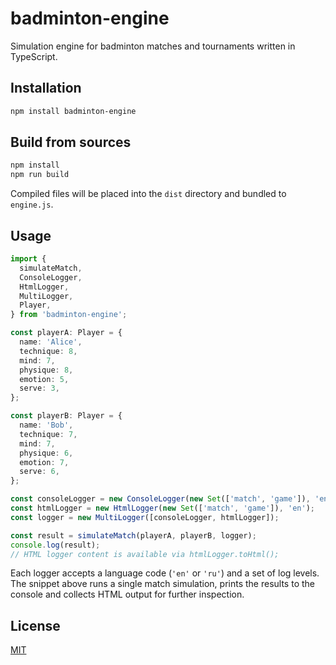 # badminton-engine

Simulation engine for badminton matches and tournaments written in TypeScript.

## Installation

```bash
npm install badminton-engine
```

## Build from sources

```bash
npm install
npm run build
```

Compiled files will be placed into the `dist` directory and bundled to `engine.js`.

## Usage

```ts
import {
  simulateMatch,
  ConsoleLogger,
  HtmlLogger,
  MultiLogger,
  Player,
} from 'badminton-engine';

const playerA: Player = {
  name: 'Alice',
  technique: 8,
  mind: 7,
  physique: 8,
  emotion: 5,
  serve: 3,
};

const playerB: Player = {
  name: 'Bob',
  technique: 7,
  mind: 7,
  physique: 6,
  emotion: 7,
  serve: 6,
};

const consoleLogger = new ConsoleLogger(new Set(['match', 'game']), 'en');
const htmlLogger = new HtmlLogger(new Set(['match', 'game']), 'en');
const logger = new MultiLogger([consoleLogger, htmlLogger]);

const result = simulateMatch(playerA, playerB, logger);
console.log(result);
// HTML logger content is available via htmlLogger.toHtml();
```
Each logger accepts a language code (`'en'` or `'ru'`) and a set of log levels.
The snippet above runs a single match simulation, prints the results to the console and collects HTML output for further inspection.

## License

[MIT](LICENSE)
